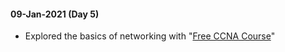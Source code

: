 #### 09-Jan-2021 (Day 5)
- Explored the basics of networking with "[Free CCNA Course](https://youtu.be/rv3QK2UquxM)"
